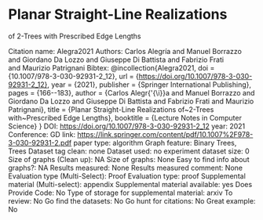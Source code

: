 # Planar Straight-Line Realizations
of 2-Trees with Prescribed Edge Lengths

Citation name: Alegra2021
Authors: Carlos Alegría and Manuel Borrazzo and Giordano Da Lozzo and Giuseppe Di Battista and Fabrizio Frati and Maurizio Patrignani
Bibtex: @incollection{Alegra2021,
doi = {10.1007/978-3-030-92931-2_12},
url = {https://doi.org/10.1007/978-3-030-92931-2_12},
year = {2021},
publisher = {Springer International Publishing},
pages = {166--183},
author = {Carlos Alegr{\'{\i}}a and Manuel Borrazzo and Giordano Da Lozzo and Giuseppe Di Battista and Fabrizio Frati and Maurizio Patrignani},
title = {Planar Straight-Line Realizations of~2-Trees with~Prescribed Edge Lengths},
booktitle = {Lecture Notes in Computer Science}
}
DOI: https://doi.org/10.1007/978-3-030-92931-2_12
year: 2021
Conference: GD
link: https://link.springer.com/content/pdf/10.1007%2F978-3-030-92931-2.pdf
paper type: algorithm
Graph feature: Binary Trees, Trees
Dataset tag clean: none
Dataset used: no experiment
dataset size: 0
Size of graphs (Clean up): NA
Size of graphs: None
Easy to find info about graphs?: NA
Results measured: None
Results measured comment: None
Evaluation type (Multi-Select): Proof
Evaluation type: proof
Supplemental material (Multi-select): appendix
Supplemental material available: yes
Does Provide Code: No
Type of storage for supplemental material: arxiv
To review: No
Go find the datasets: No
Go hunt for citations: No
Great example: No